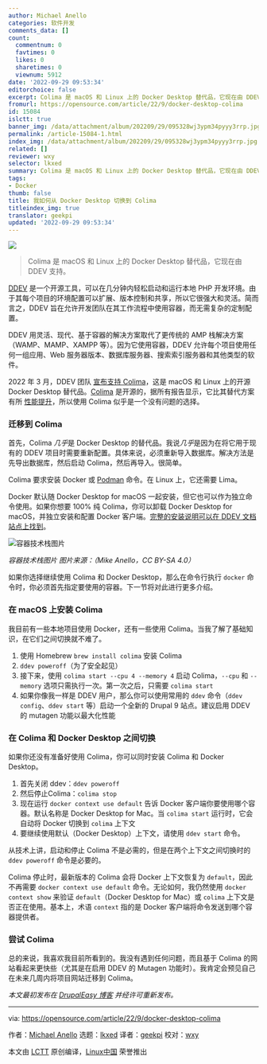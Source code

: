 ```yaml
---
author: Michael Anello
categories: 软件开发
comments_data: []
count:
  commentnum: 0
  favtimes: 0
  likes: 0
  sharetimes: 0
  viewnum: 5912
date: '2022-09-29 09:53:34'
editorchoice: false
excerpt: Colima 是 macOS 和 Linux 上的 Docker Desktop 替代品，它现在由 DDEV 支持。
fromurl: https://opensource.com/article/22/9/docker-desktop-colima
id: 15084
islctt: true
banner_img: /data/attachment/album/202209/29/095328wj3ypm34pyyy3rrp.jpg
permalink: /article-15084-1.html
index_img: /data/attachment/album/202209/29/095328wj3ypm34pyyy3rrp.jpg.thumb.jpg
related: []
reviewer: wxy
selector: lkxed
summary: Colima 是 macOS 和 Linux 上的 Docker Desktop 替代品，它现在由 DDEV 支持。
tags:
- Docker
thumb: false
title: 我如何从 Docker Desktop 切换到 Colima
titleindex_img: true
translator: geekpi
updated: '2022-09-29 09:53:34'
---
```


![](/data/attachment/album/202209/29/095328wj3ypm34pyyy3rrp.jpg)



> 
> Colima 是 macOS 和 Linux 上的 Docker Desktop 替代品，它现在由 DDEV 支持。
> 
> 
> 


[DDEV](https://github.com/drud/ddev) 是一个开源工具，可以在几分钟内轻松启动和运行本地 PHP 开发环境。由于其每个项目的环境配置可以扩展、版本控制和共享，所以它很强大和灵活。简而言之，DDEV 旨在允许开发团队在其工作流程中使用容器，而无需复杂的定制配置。


DDEV 用灵活、现代、基于容器的解决方案取代了更传统的 AMP 栈解决方案（WAMP、MAMP、XAMPP 等）。因为它使用容器，DDEV 允许每个项目使用任何一组应用、Web 服务器版本、数据库服务器、搜索索引服务器和其他类型的软件。


2022 年 3 月，DDEV 团队 [宣布支持 Colima](https://ddev.com/ddev-local/docker-desktop-alternatives-arrive-for-ddev-colima/)，这是 macOS 和 Linux 上的开源 Docker Desktop 替代品。[Colima](https://github.com/abiosoft/colima) 是开源的，据所有报告显示，它比其替代方案有所 [性能提升](https://ddev.com/ddev-local/docker-desktop-and-colima-benchmarking-on-macos/)，所以使用 Colima 似乎是一个没有问题的选择。


### 迁移到 Colima


首先，Colima *几乎*是 Docker Desktop 的替代品。我说*几乎*是因为在将它用于现有的 DDEV 项目时需要重新配置。具体来说，必须重新导入数据库。解决方法是先导出数据库，然后启动 Colima，然后再导入。很简单。


Colima 要求安装 Docker 或 [Podman](https://opensource.com/article/22/2/start-running-containers) 命令。在 Linux 上，它还需要 Lima。


Docker 默认随 Docker Desktop for macOS 一起安装，但它也可以作为独立命令使用。如果你想要 100% 纯 Colima，你可以卸载 Docker Desktop for macOS，并独立安装和配置 Docker 客户端。[完整的安装说明可以在 DDEV 文档站点上找到](https://ddev.readthedocs.io/en/stable/users/docker_installation/#macos-installation-colima)。


![容器技术栈图片](/data/attachment/album/202209/29/095334gvd6hh27uxkwj6zy.png)


*容器技术栈图片 图片来源：（Mike Anello，CC BY-SA 4.0）*


如果你选择继续使用 Colima 和 Docker Desktop，那么在命令行执行 `docker` 命令时，你必须首先指定要使用的容器。下一节将对此进行更多介绍。


### 在 macOS 上安装 Colima


我目前有一些本地项目使用 Docker，还有一些使用 Colima。当我了解了基础知识，在它们之间切换就不难了。


1. 使用 Homebrew `brew install colima` 安装 Colima
2. `ddev poweroff`（为了安全起见）
3. 接下来，使用 `colima start --cpu 4 --memory 4` 启动 Colima，`--cpu` 和 `--memory` 选项只需执行一次。第一次之后，只需要 `colima start`
4. 如果你像我一样是 DDEV 用户，那么你可以使用常用的 `ddev` 命令（`ddev config`、`ddev start` 等）启动一个全新的 Drupal 9 站点。建议启用 DDEV 的 mutagen 功能以最大化性能


### 在 Colima 和 Docker Desktop 之间切换


如果你还没有准备好使用 Colima，你可以同时安装 Colima 和 Docker Desktop。


1. 首先关闭 ddev：`ddev poweroff`
2. 然后停止Colima：`colima stop`
3. 现在运行 `docker context use default` 告诉 Docker 客户端你要使用哪个容器。默认名称是 Docker Desktop for Mac。当 `colima start` 运行时，它会自动将 Docker 切换到 `colima` 上下文
4. 要继续使用默认（Docker Desktop）上下文，请使用 `ddev start` 命令。


从技术上讲，启动和停止 Colima 不是必需的，但是在两个上下文之间切换时的 `ddev poweroff` 命令是必要的。


Colima 停止时，最新版本的 Colima 会将 Docker 上下文恢复为 `default`，因此不再需要 `docker context use default` 命令。无论如何，我仍然使用 `docker context show` 来验证 `default`（Docker Desktop for Mac）或 `colima` 上下文是否正在使用。基本上，术语 `context` 指的是 Docker 客户端将命令发送到哪个容器提供者。


### 尝试 Colima


总的来说，我喜欢我目前所看到的。我没有遇到任何问题，而且基于 Colima 的网站看起来更快些（尤其是在启用 DDEV 的 Mutagen 功能时）。我肯定会预见自己在未来几周内将项目网站迁移到 Colima。


*本文最初发布在 [DrupalEasy 博客](https://www.drupaleasy.com/news) 并经许可重新发布。*




---


via: <https://opensource.com/article/22/9/docker-desktop-colima>


作者：[Michael Anello](https://opensource.com/users/ultimike) 选题：[lkxed](https://github.com/lkxed) 译者：[geekpi](https://github.com/geekpi) 校对：[wxy](https://github.com/wxy)


本文由 [LCTT](https://github.com/LCTT/TranslateProject) 原创编译，[Linux中国](https://linux.cn/) 荣誉推出